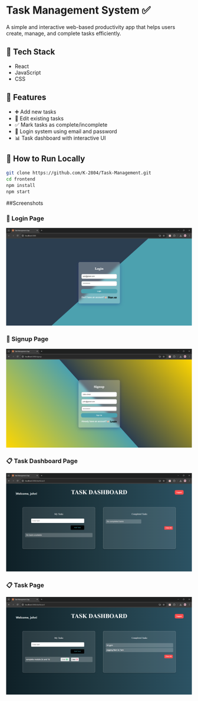 # Task Management System ✅

A simple and interactive web-based productivity app that helps users create, manage, and complete tasks efficiently.

## 🔧 Tech Stack
- React
- JavaScript
- CSS

## 🌟 Features
- ➕ Add new tasks
- 📝 Edit existing tasks
- ✅ Mark tasks as complete/incomplete
- 🔐 Login system using email and password
- 📊 Task dashboard with interactive UI

## 🚀 How to Run Locally

```bash
git clone https://github.com/K-2804/Task-Management.git
cd frontend
npm install
npm start
```

##Screenshots

### 🔐 Login Page
![Screenshot](screenshots/Login%20page.png)

### 🔐 Signup Page
![Screenshot](screenshots/Signup%20page.png)

### 📋 Task Dashboard Page
![Screenshot](screenshots/Task%20Dashboard.png)

### 📋 Task Page
![Screenshot](screenshots/Task.png)
